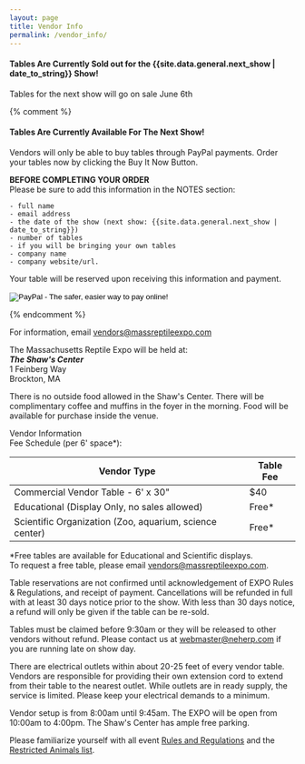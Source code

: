 ```yaml
---
layout: page
title: Vendor Info
permalink: /vendor_info/
---
```



#### Tables Are Currently Sold out for the {{site.data.general.next_show | date_to_string}} Show!

Tables for the next show will go on sale June 6th

{% comment %} 
#### Tables Are Currently Available For The Next Show!  

Vendors will only be able to buy tables through PayPal payments. Order your tables now by clicking the Buy It Now Button.


****BEFORE COMPLETING YOUR ORDER****  
Please be sure to add this information in the NOTES section: 

	- full name
	- email address
	- the date of the show (next show: {{site.data.general.next_show | date_to_string}})
	- number of tables
	- if you will be bringing your own tables
	- company name
	- company website/url.

Your table will be reserved upon receiving this information and payment.


<form action="https://www.paypal.com/cgi-bin/webscr" method="post" target="_top"><input name="cmd" type="hidden" value="_s-xclick" /> <input name="hosted_button_id" type="hidden" value="E4FBZH99MCBPC" /> <input alt="PayPal - The safer, easier way to pay online!" name="submit" src="https://www.paypalobjects.com/en_US/i/btn/btn_buynowCC_LG.gif" type="image" /> <img src="https://www.paypalobjects.com/en_US/i/scr/pixel.gif" alt="Paypal Pixel" width="1" height="1" border="0" /></form>

{% endcomment %} 

For information, email vendors@massreptileexpo.com


The Massachusetts Reptile Expo will be held at:  
***The Shaw's Center***  
1 Feinberg Way  
Brockton, MA
 

There is no outside food allowed in the Shaw's Center. There will be complimentary coffee and muffins in the foyer in the morning. Food will be available for purchase inside the venue.

 
Vendor Information  
Fee Schedule (per 6' space*):  

| Vendor Type | Table Fee |
|-----------|---------|
| Commercial Vendor Table - 6' x 30" | $40  |
| Educational (Display Only, no sales allowed) | Free* |
| Scientific Organization (Zoo, aquarium, science center) |	Free* |


*Free tables are available for Educational and Scientific displays.  
To request a free table, please email vendors@massreptileexpo.com. 

Table reservations are not confirmed until acknowledgement of EXPO Rules & Regulations, and receipt of payment.  Cancellations will be refunded in full with at least 30 days notice prior to the show.  With less than 30 days notice, a refund will only be given if the table can be re-sold.

Tables must be claimed before 9:30am or they will be released to other vendors without refund.  Please contact us at webmaster@neherp.com if you are running late on show day.

There are electrical outlets within about 20-25 feet of every vendor table.  Vendors are responsible for providing their own extension cord to extend from their table to the nearest outlet.  While outlets are in ready supply, the service is limited.  Please keep your electrical demands to a minimum.

Vendor setup is from 8:00am until 9:45am.  The EXPO will be open from 10:00am to 4:00pm.  The Shaw's Center has ample free parking.

Please familiarize yourself with all event [Rules and Regulations](/rules/) and the [Restricted Animals list](/restricted_animals/).

